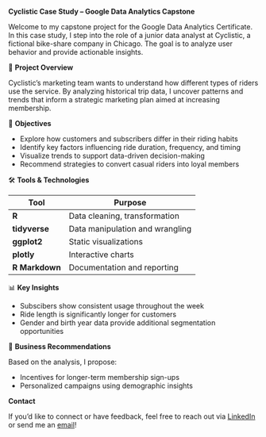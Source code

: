 **Cyclistic Case Study – Google Data Analytics Capstone**

Welcome to my capstone project for the Google Data Analytics Certificate. In this case study, I step into the role of a junior data analyst at Cyclistic, a fictional bike-share company in Chicago. The goal is to analyze user behavior and provide actionable insights.

📌 **Project Overview**

Cyclistic’s marketing team wants to understand how different types of riders use the service. By analyzing historical trip data, I uncover patterns and trends that inform a strategic marketing plan aimed at increasing membership.

🎯 **Objectives**

- Explore how customers and subscribers differ in their riding habits
- Identify key factors influencing ride duration, frequency, and timing
- Visualize trends to support data-driven decision-making
- Recommend strategies to convert casual riders into loyal members

🛠 **Tools & Technologies**

| Tool | Purpose |
|--------------|---------------------------------|
| **R** | Data cleaning, transformation |
| **tidyverse** | Data manipulation and wrangling |
| **ggplot2** | Static visualizations |
| **plotly** | Interactive charts |
| **R Markdown** | Documentation and reporting |

📊 **Key Insights**

- Subscibers show consistent usage throughout the week
- Ride length is significantly longer for customers
- Gender and birth year data provide additional segmentation opportunities

📌 **Business Recommendations**

Based on the analysis, I propose:

- Incentives for longer-term membership sign-ups
- Personalized campaigns using demographic insights

**Contact**

If you’d like to connect or have feedback, feel free to reach out via [LinkedIn](https://www.linkedin.com/in/zaid-alfaddagh/) or send me an [email](to:zaidfdgh@gmail.com)!
